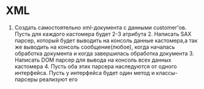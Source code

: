 # XML
1. Создать самостоятельно xml-документа с данными customer'ов. Пусть для каждого кастомера будет 2-3 атрибута 2. Написать SAX парсер, который будет выводить на консоль данные кастомера,а так же выводить на консоль сообщение(любое), когда началась обработка документа и когда завершилась обработка документа 3. Написать DOM парсер для вывода на консоль всех данных кастомера 4. Пусть оба этих парсера наследуются от одного интерфейса. Пусть у интерфейса будет один метод и классы-парсеры реализуют его
